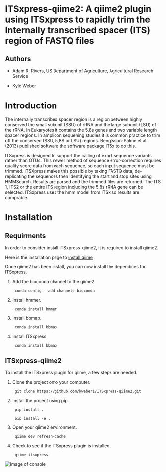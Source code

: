 # ITSxpress-qiime2: A qiime2 plugin using ITSxpress to rapidly trim the Internally transcribed spacer (ITS) region of FASTQ files


## Authors

  - Adam R. Rivers, US Department of Agriculture, Agricultural Research Service
  
  - Kyle Weber

# Introduction

The internally transcribed spacer region is a region between highly conserved the small subunit (SSU) of rRNA and the large subunit (LSU) of the rRNA. In Eukaryotes it contains the 5.8s genes and two variable length spacer regions. In amplicon sequening studies it is common practice to trim off the conserved (SSU, 5,8S or LSU) regions. Bengtsson-Palme et al. (2013) published software the software package ITSx to do this.

ITSxpress is designed to support the calling of exact sequence variants rather than OTUs. This newer method of sequence error-correction requires quality score data from each sequence, so each input sequence must be trimmed. ITSXpress makes this possible by taking FASTQ data, de-replicating the sequences then identifying the start and stop sites using HMMSearch. Results are parsed and the trimmed files are returned. The ITS 1, ITS2 or the entire ITS region including the 5.8s rRNA gene can be selected. ITSxpress uses the hmm model from ITSx so results are comprable.

# Installation
## Requirments

In order to consider install ITSxpress-qiime2, it is required to install qiime2.

Here is the installation page to [install qiime](https://docs.qiime2.org/2018.6/install/)

Once qiime2 has been install, you can now install the dependices for ITSxpress.

1. Add the bioconda channel to the qiime2.
  
		conda config --add channels bioconda
			 
2. Install hmmer.
	
		conda install hmmer
		
3. Install bbmap.

		conda install bbmap
	
4. Install ITSxpress

		conda install bbmap
## ITSxpress-qiime2

To install the ITSxpress plugin for qiime, a few steps are needed.

1. Clone the project onto your computer.

		git clone https://github.com/kweber1/ITSxpress-qiime2.git
		
2. Install the project using pip.

		pip install .

		pip install -e .
		
3. Open your qiime2 environment.
	
		qiime dev refresh-cache
		
4. Check to see if the ITSxpress plugin is installed.

		qiime itsxpress
		
![Image of console](https://i.gyazo.com/bc013672a324123209b284f889eaa277.png)






